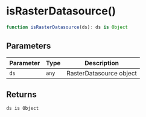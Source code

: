 # isRasterDatasource()

```ts
function isRasterDatasource(ds): ds is Object
```

## Parameters

| Parameter | Type | Description |
| ------ | ------ | ------ |
| `ds` | `any` | RasterDatasource object |

## Returns

`ds is Object`
